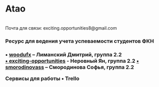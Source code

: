 <h1>Atao</h1>
<br/>
Почта для связи: exciting.opportunities8@gmail.com

<h3>Ресурс для ведения учета успеваемости студентов ФКН<h3/>
• <a href="https://github.com/woodufx">woodufx<a/> – Лиманский Дмитрий, группа 2.2
  <br/>
<a href="https://github.com/exciting-opportunities">• exciting-opportunities<a/> - Неровный Ян, группа 2.2
<a href="https://github.com/smorodinovass">• smorodinovass<a/> – Смородинова Софья, группа 2.2

Сервисы для работы
• Trello
